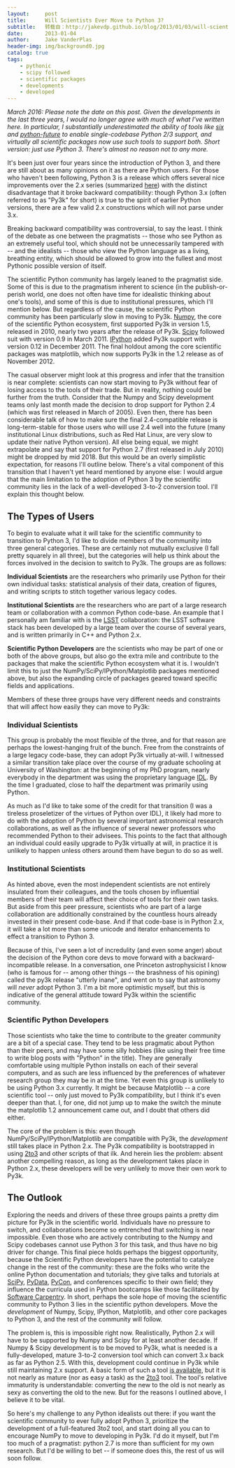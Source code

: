 ```yaml
---
layout:     post
title:      Will Scientists Ever Move to Python 3?
subtitle:   转载自：http://jakevdp.github.io/blog/2013/01/03/will-scientists-ever-move-to-python-3/
date:       2013-01-04
author:     Jake VanderPlas
header-img: img/background0.jpg
catalog: true
tags:
    - pythonic
    - scipy followed
    - scientific packages
    - developments
    - developed
---
```


*March 2016: Please note the date on this post. Given the developments in the last three years, I would no longer agree with much of what I've written here. In particular, I substantially underestimated the ability of tools like [six](http://pythonhosted.org/six) and [python-future](http://python-future.org/) to enable single-codebase Python 2/3 support, and virtually all scientific packages now use such tools to support both. Short version: just use Python 3. There's almost no reason not to any more.*

It's been just over four years since the introduction of Python 3, and there
are still about as many opinions on it as there are Python users. For
those who haven't been following, Python 3 is a release
which offers several nice improvements over the 2.x series
(summarized [here](http://docs.python.org/3/whatsnew/3.0.html))
with the distinct disadvantage that it broke backward compatibility:
though Python 3.x (often referred to as "Py3k" for short)
is true to the spirit of earlier Python versions,
there are a few valid 2.x constructions which will not parse under 3.x.

Breaking backward compatibility was controversial, to say the least. I
think of the debate as one between the pragmatists -- those who see Python
as an extremely useful tool, which should not be unnecessarily tampered with --
and the idealists -- those who view the Python language
as a living, breathing entity, which should be allowed to grow into the
fullest and most Pythonic possible version of itself.

The scientific Python community has largely leaned to the pragmatist side. Some
of this is due to the pragmatism inherent to science (in the publish-or-perish
world, one does not often have time for idealistic thinking about one's tools),
and some of this is due to institutional pressures, which I'll mention below.
But regardless of the cause, the scientific Python community has been
particularly slow in moving to Py3k. [Numpy](http://www.numpy.org/.), the
core of the scientific Python ecosystem, first supported Py3k in version
1.5, released in 2010, nearly two years after the release of Py3k.
[Scipy](http://www.scipy.org/.) followed suit with version 0.9
in March 2011. [IPython](http://www.ipython.org/.) added Py3k support
with version 0.12 in December 2011. The final holdout among
the core scientific packages was matplotlib, which now supports Py3k in the
1.2 release as of November 2012.

The casual observer might look at this progress
and infer that the transition is near
complete: scientists can now start moving to Py3k without fear of losing
access to the tools of their trade. But in reality, nothing could be further
from the truth. Consider that the Numpy and Scipy development teams only
last month made the decision to drop support for Python 2.4 (which was first
released in March of 2005). Even then, there has been considerable talk of how
to make sure the final 2.4-compatible release is long-term-stable for those
users who will use 2.4 well into the future (many institutional Linux
distributions, such as Red Hat Linux, are very slow to update their
native Python version).
All else being equal, we might extrapolate and say that support for Python 2.7
(first released in July 2010) might be dropped by mid 2018. But this would
be an overly simplistic expectation, for reasons I'll outline below.
There's a vital component of this transition that I haven't yet heard
mentioned by anyone else:
I would argue that the main limitation to the adoption of Python 3
by the scientific community lies in the lack of a well-developed 3-to-2
conversion tool. I'll explain this thought below.

## The Types of Users

To begin to evaluate what it will take for the
scientific community to transition to
Python 3, I'd like to divide members of the community into three general
categories. These are certainly not mutually exclusive (I fall pretty
squarely in all three), but the categories will
help us think about the forces involved in the
decision to switch to Py3k. The groups are as follows:


**Individual Scientists** are the researchers who primarily use
 Python for their own individual tasks: statistical analysis of their data,
 creation of figures, and writing scripts to stitch together various legacy
 codes.


**Institutional Scientists** are the researchers who are part of a large
 research team or collaboration with a common Python code-base. An example
 that I personally am
 familiar with is the [LSST](http://www.lsst.org/.) collaboration:
 the LSST software stack has been developed by a large team over the course
 of several years, and is written primarily in C++ and Python 2.x.


**Scientific Python Developers**
 are the scientists who may be part of one or both of the above groups,
 but also go the extra mile and contribute to the packages that
 make the scientific Python ecosystem what it is. I wouldn't limit this to
 just the NumPy/SciPy/IPython/Matplotlib packages mentioned above, but also
 the expanding circle of packages geared toward specific fields and
 applications.


Members of these three groups have very different needs and constraints that
will affect how easily they can move to Py3k:

### Individual Scientists

This group is probably the most flexible of the three, and for that reason
are perhaps the lowest-hanging fruit of the bunch.
Free from the constraints of a large legacy
code-base, they can adopt Py3k virtually at-will. I witnessed
a similar transition take place
over the course of my graduate schooling at University of Washington: at the
beginning of my PhD program, nearly everybody in the department was
using the proprietary language [IDL](http://www.exelisvis.com/idl).
By the time I graduated,
close to half the department was primarily using Python.

As much as I'd like
to take some of the credit for that transition (I was a tireless proseletizer
of the virtues of Python over IDL),
it likely had more to do with the adoption of
Python by several important astronomical research collaborations, as well
as the influence of several newer professors who recommended Python to
their advisees. This points to the fact that
although an individual could easily upgrade to Py3k virtually at
will, in practice it is unlikely to happen unless others around them have
begun to do so as well.

### Institutional Scientists

As hinted above, even the most independent scientists are not entirely
insulated from their colleagues, and the tools chosen by influential
members of their team will affect their choice of tools for their own tasks.
But aside from this peer pressure, scientists who are part of a large
collaboration are additionally constrained by the countless hours
already invested in their present code-base. And if that code-base is
in Python 2.x, it will take a lot more than some unicode and iterator
enhancements to effect a transition to Python 3.

Because of this, I've seen a lot of incredulity (and even some
anger) about the decision of the Python core devs to move forward with a
backward-incompatible release. In a conversation, one Princeton
astrophysicist I know (who is famous for -- among other things --
the brashness of his opining) called
the py3k release "utterly inane", and went on to say that astronomy will
*never* adopt Python 3. I'm a bit more optimistic myself, but this is
indicative of the general attitude toward Py3k within the scientific
community.

### Scientific Python Developers

Those scientists who take the time to contribute to the greater community are
a bit of a special case. They tend to be less pragmatic about Python than
their peers, and may have some silly hobbies (like using their free time
to write blog posts with "Python" in the title).
They are generally comfortable using multiple Python installs
on each of their several computers, and as such are less influenced by the
preferences of whatever research group they may be in at the time.
Yet even this group is unlikely to be using Python 3.x currently.
It might be because Matplotlib -- a core scientific tool -- only just moved
to Py3k compatibility, but I think it's even deeper than that. I, for one,
did not jump up to make the switch the minute the matplotlib 1.2 announcement
came out, and I doubt that others did either.

The core of the problem is this: even though NumPy/SciPy/IPython/Matplotlib
are compatible with Py3k, the *development* still takes place in Python 2.x.
The Py3k compatibility is bootstrapped in using
[2to3](http://wiki.python.org/moin/2to3)
and other scripts of that ilk. And herein lies the problem:
absent another compelling reason, as long as the development takes place
in Python 2.x, these developers will be very unlikely to move
their own work to Py3k.

## The Outlook

Exploring the needs and drivers of these three groups paints a pretty dim
picture for Py3k in the scientific world.
Individuals have no pressure to switch, and
collaborations become so entrenched that switching is near impossible.
Even those who are actively contributing to the Numpy and Scipy codebases
cannot use Python 3 for this task, and thus have no big driver for change.
This final piece holds perhaps the biggest opportunity,
because the Scientific Python developers have the potential
to catalyze change in the rest of the community: these are the folks who write
the online Python documentation and tutorials; they give talks and tutorials
at [SciPy](http://conference.scipy.org/), [PyData](http://www.pydata.org/.),
[PyCon](http://www.pycon.org/.),
and conferences specific to their own field; they influence the
curricula used in Python bootcamps like those facilitated by
[Software Carpentry](http://software-carpentry.org/). In short, perhaps the
sole hope of moving the scientific community to Python 3 lies in the
scientific python developers. Move the *development* of Numpy, Scipy, IPython,
Matplotlib, and other core packages to Python 3, and the rest of the
community will follow.

The problem is, this is impossible right now. Realistically, Python 2.x will
have to be supported by Numpy and Scipy for at least another decade.
If Numpy & Scipy development is to be moved to Py3k, what is needed is a
fully-developed, mature 3-to-2 conversion tool which can convert 3.x back as
far as Python 2.5. With this, development could continue in Py3k while still
maintaining 2.x support. A basic form of such a tool
[is available](http://wiki.python.org/moin/3to2), but it is not nearly
as mature (nor as easy a task)
as the [2to3](http://wiki.python.org/moin/2to3) tool.
The tool's relative immaturity
is understandable: converting the new to the old is not nearly as sexy as
converting the old to the new. But for the reasons I outlined above, I
believe it to be vital.

So here's my challenge to any Python idealists out there:
if you want the scientific community to ever fully adopt Python 3,
prioritize the development of a full-featured 3to2 tool,
and start doing all you can to encourage NumPy to move to
developing in Py3k. I'd do it myself, but I'm too much of
a pragmatist: python 2.7 is more than sufficient for my own research.
But I'd be willing to bet -- if someone does this, the rest of us will
soon follow.
